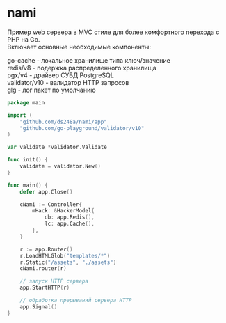 # nami

Пример web сервера в MVC стиле для более комфортного перехода с PHP на Go.  
Включает основные необходимые компоненты:

go-cache - локальное хранилище типа ключ/значение  
redis/v8 - подержка распределенного хранилища  
pgx/v4 - драйвер СУБД PostgreSQL  
validator/v10 - валидатор HTTP запросов  
glg - лог пакет по умолчанию  


```go
package main

import (
	"github.com/ds248a/nami/app"
	"github.com/go-playground/validator/v10"
)

var validate *validator.Validate

func init() {
	validate = validator.New()
}

func main() {
	defer app.Close()

	cNami := Controller{
		mHack: &HackerModel{
			db: app.Redis(),
			lc: app.Cache(),
		},
	}

	r := app.Router()
	r.LoadHTMLGlob("templates/*")
	r.Static("/assets", "./assets")
	cNami.router(r)

	// запуск HTTP сервера
	app.StartHTTP(r)

	// обработка прерываний сервера HTTP
	app.Signal()
}
```